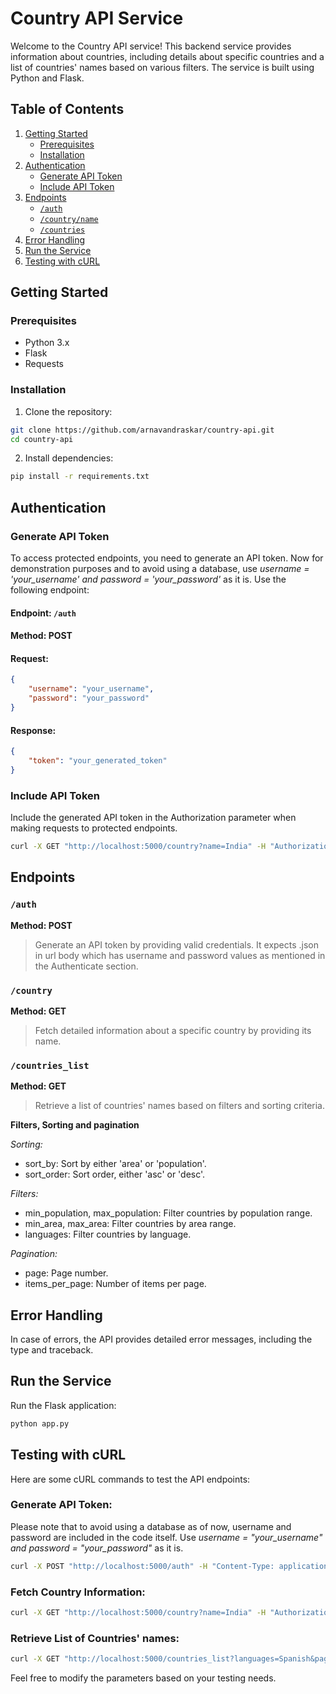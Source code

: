 # Country API Service

Welcome to the Country API service! This backend service provides information about countries, including details about specific countries and a list of countries' names based on various filters. The service is built using Python and Flask.

## Table of Contents

1. [Getting Started](#getting-started)
    - [Prerequisites](#prerequisites)
    - [Installation](#installation)
2. [Authentication](#authentication)
    - [Generate API Token](#generate-api-token)
    - [Include API Token](#include-api-token)
3. [Endpoints](#endpoints)
    - [`/auth`](#auth-endpoint)
    - [`/country/name`](#countryname-endpoint)
    - [`/countries`](#countries-endpoint)
4. [Error Handling](#error-handling)
5. [Run the Service](#run-the-service)
6. [Testing with cURL](#testing-with-curl)


## Getting Started

### Prerequisites

- Python 3.x
- Flask
- Requests

### Installation

1. Clone the repository:

```bash
git clone https://github.com/arnavandraskar/country-api.git
cd country-api
```

2. Install dependencies:

```bash
pip install -r requirements.txt
```

## Authentication

### Generate API Token
To access protected endpoints, you need to generate an API token. Now for demonstration purposes and to avoid using a database, use *username = 'your_username' and password = 'your_password'* as it is. Use the following endpoint:

#### Endpoint: `/auth`
#### Method: POST

#### Request:
```json
{
    "username": "your_username",
    "password": "your_password"
}
```

#### Response:
```json
{
    "token": "your_generated_token"
}
```

### Include API Token
Include the generated API token in the Authorization parameter when making requests to protected endpoints.

```bash
curl -X GET "http://localhost:5000/country?name=India" -H "Authorization: your_generated_token"
```

## Endpoints

### `/auth` 
   
**Method: POST**
> Generate an API token by providing valid credentials. It expects .json in url body which has username and password values as mentioned in the Authenticate section.

### `/country` 
   
**Method: GET**
> Fetch detailed information about a specific country by providing its name.

### `/countries_list` 
   
**Method: GET**
> Retrieve a list of countries' names based on filters and sorting criteria.

**Filters, Sorting and pagination**

*Sorting:*
- sort_by: Sort by either 'area' or 'population'.
- sort_order: Sort order, either 'asc' or 'desc'.
    
*Filters:*
- min_population, max_population: Filter countries by population range.
- min_area, max_area: Filter countries by area range.
- languages: Filter countries by language.
    
*Pagination:*
- page: Page number.
- items_per_page: Number of items per page.
    
## Error Handling
In case of errors, the API provides detailed error messages, including the type and traceback.

## Run the Service
Run the Flask application:

```bash
python app.py
```

## Testing with cURL
Here are some cURL commands to test the API endpoints:

### Generate API Token:
Please note that to avoid using a database as of now, username and password are included in the code itself. Use *username = "your_username" and password = "your_password"*  as it is.

```bash
curl -X POST "http://localhost:5000/auth" -H "Content-Type: application/json" -d "{\"username\": \"your_username\", \"password\": \"your_password\"}"
```

### Fetch Country Information:

```bash
curl -X GET "http://localhost:5000/country?name=India" -H "Authorization: your_username:your_password"
```

### Retrieve List of Countries' names:

```bash
curl -X GET "http://localhost:5000/countries_list?languages=Spanish&page=2&sort_by=population&sort_order=desc&items_per_page=10" -H "Authorization: your_username:your_password"
```

Feel free to modify the parameters based on your testing needs.
